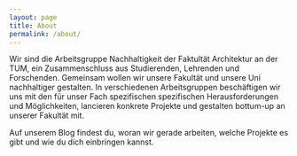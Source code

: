 ```yaml
---
layout: page
title: About
permalink: /about/
---
```


Wir sind die Arbeitsgruppe Nachhaltigkeit der Faktultät Architektur an der TUM, ein Zusammenschluss aus Studierenden, Lehrenden und Forschenden. 
Gemeinsam wollen wir unsere Fakultät und unsere Uni nachhaltiger gestalten. In verschiedenen Arbeitsgruppen beschäftigen wir uns mit den für unser Fach spezifischen spezifischen Herausforderungen und Möglichkeiten, lancieren konkrete Projekte und gestalten bottum-up an unserer Fakultät mit.

Auf unserem Blog findest du, woran wir gerade arbeiten, welche Projekte es gibt und wie du dich einbringen kannst.